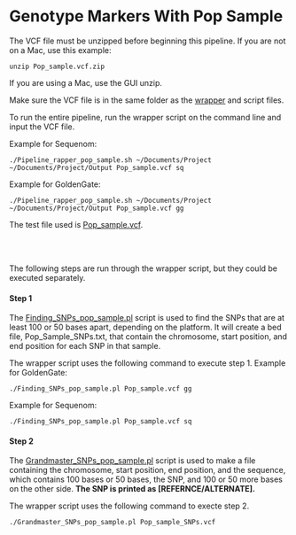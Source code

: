 # Genotype Markers With Pop Sample

The VCF file must be unzipped before beginning this pipeline.
If you are not on a Mac, use this example:
`````shell
unzip Pop_sample.vcf.zip
`````
If you are using a Mac, use the GUI unzip.

Make sure the VCF file is in the same folder as the [wrapper](https://github.com/StevisonLab/genotypeR/blob/master/inst/SequenomMarkers_v2/pop_sample/Pipeline_rapper_pop_sample.sh) and script files. 

To run the entire pipeline, run the wrapper script on the command line and input the VCF file.

Example for Sequenom:
`````shell
./Pipeline_rapper_pop_sample.sh ~/Documents/Project ~/Documents/Project/Output Pop_sample.vcf sq
`````

Example for GoldenGate:
`````shell
./Pipeline_rapper_pop_sample.sh ~/Documents/Project ~/Documents/Project/Output Pop_sample.vcf gg
`````

The test file used is [Pop_sample.vcf](https://github.com/StevisonLab/genotypeR/blob/master/inst/SequenomMarkers_v2/pop_sample/test_files/Pop_sample.vcf.zip).

<br />
<br />

The following steps are run through the wrapper script, but they could be executed separately.
#### Step 1
The [Finding_SNPs_pop_sample.pl](https://github.com/StevisonLab/genotypeR/blob/master/inst/SequenomMarkers_v2/pop_sample/Finding_SNPs_pop_sample.pl) script is used to find the SNPs that are at least 100 or 50 bases apart, depending on the platform. It will create a bed file, Pop_Sample_SNPs.txt, that contain the chromosome, start position, and end position for each SNP in that sample.

The wrapper script uses the following command to execute step 1.
Example for GoldenGate:
`````shell
./Finding_SNPs_pop_sample.pl Pop_sample.vcf gg
`````
Example for Sequenom:
`````shell
./Finding_SNPs_pop_sample.pl Pop_sample.vcf sq
`````

#### Step 2
The [Grandmaster_SNPs_pop_sample.pl](https://github.com/StevisonLab/genotypeR/blob/master/inst/SequenomMarkers_v2/pop_sample/Grandmaster_SNPs_pop_sample.pl) script is used to make a file containing the chromosome, start position, end position, and the sequence, which contains 100 bases or 50 bases, the SNP, and 100 or 50 more bases on the other side. **The SNP is printed as [REFERNCE/ALTERNATE].**

The wrapper script uses the following command to execte step 2.
`````shell
./Grandmaster_SNPs_pop_sample.pl Pop_sample_SNPs.vcf
`````
